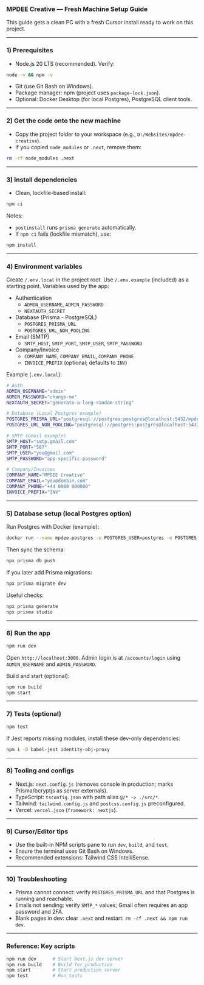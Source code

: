### MPDEE Creative — Fresh Machine Setup Guide

This guide gets a clean PC with a fresh Cursor install ready to work on this project.

---

### 1) Prerequisites

- Node.js 20 LTS (recommended). Verify:
```bash
node -v && npm -v
```
- Git (use Git Bash on Windows).
- Package manager: npm (project uses `package-lock.json`).
- Optional: Docker Desktop (for local Postgres), PostgreSQL client tools.

---

### 2) Get the code onto the new machine

- Copy the project folder to your workspace (e.g., `D:/Websites/mpdee-creative`).
- If you copied `node_modules` or `.next`, remove them:
```bash
rm -rf node_modules .next
```

---

### 3) Install dependencies

- Clean, lockfile-based install:
```bash
npm ci
```

Notes:
- `postinstall` runs `prisma generate` automatically.
- If `npm ci` fails (lockfile mismatch), use:
```bash
npm install
```

---

### 4) Environment variables

Create `/.env.local` in the project root. Use `/.env.example` (included) as a starting point. Variables used by the app:

- Authentication
  - `ADMIN_USERNAME`, `ADMIN_PASSWORD`
  - `NEXTAUTH_SECRET`
- Database (Prisma - PostgreSQL)
  - `POSTGRES_PRISMA_URL`
  - `POSTGRES_URL_NON_POOLING`
- Email (SMTP)
  - `SMTP_HOST`, `SMTP_PORT`, `SMTP_USER`, `SMTP_PASSWORD`
- Company/Invoice
  - `COMPANY_NAME`, `COMPANY_EMAIL`, `COMPANY_PHONE`
  - `INVOICE_PREFIX` (optional; defaults to `INV`)

Example (`.env.local`):
```bash
# Auth
ADMIN_USERNAME="admin"
ADMIN_PASSWORD="change-me"
NEXTAUTH_SECRET="generate-a-long-random-string"

# Database (Local Postgres example)
POSTGRES_PRISMA_URL="postgresql://postgres:postgres@localhost:5432/mpdee?schema=public&connection_limit=1&pgbouncer=false"
POSTGRES_URL_NON_POOLING="postgresql://postgres:postgres@localhost:5432/mpdee?schema=public"

# SMTP (Gmail example)
SMTP_HOST="smtp.gmail.com"
SMTP_PORT="587"
SMTP_USER="you@gmail.com"
SMTP_PASSWORD="app-specific-password"

# Company/Invoices
COMPANY_NAME="MPDEE Creative"
COMPANY_EMAIL="you@domain.com"
COMPANY_PHONE="+44 0000 000000"
INVOICE_PREFIX="INV"
```

---

### 5) Database setup (local Postgres option)

Run Postgres with Docker (example):
```bash
docker run --name mpdee-postgres -e POSTGRES_USER=postgres -e POSTGRES_PASSWORD=postgres -e POSTGRES_DB=mpdee -p 5432:5432 -d postgres:16
```

Then sync the schema:
```bash
npx prisma db push
```

If you later add Prisma migrations:
```bash
npx prisma migrate dev
```

Useful checks:
```bash
npx prisma generate
npx prisma studio
```

---

### 6) Run the app

```bash
npm run dev
```

Open `http://localhost:3000`. Admin login is at `/accounts/login` using `ADMIN_USERNAME` and `ADMIN_PASSWORD`.

Build and start (optional):
```bash
npm run build
npm start
```

---

### 7) Tests (optional)

```bash
npm test
```

If Jest reports missing modules, install these dev-only dependencies:
```bash
npm i -D babel-jest identity-obj-proxy
```

---

### 8) Tooling and configs

- Next.js: `next.config.js` (removes console in production; marks Prisma/bcryptjs as server externals).
- TypeScript: `tsconfig.json` with path alias `@/* -> ./src/*`.
- Tailwind: `tailwind.config.js` and `postcss.config.js` preconfigured.
- Vercel: `vercel.json` (`framework: nextjs`).

---

### 9) Cursor/Editor tips

- Use the built-in NPM scripts pane to run `dev`, `build`, and `test`.
- Ensure the terminal uses Git Bash on Windows.
- Recommended extensions: Tailwind CSS IntelliSense.

---

### 10) Troubleshooting

- Prisma cannot connect: verify `POSTGRES_PRISMA_URL` and that Postgres is running and reachable.
- Emails not sending: verify `SMTP_*` values; Gmail often requires an app password and 2FA.
- Blank pages in dev: clear `.next` and restart: `rm -rf .next && npm run dev`.

---

### Reference: Key scripts

```bash
npm run dev      # Start Next.js dev server
npm run build    # Build for production
npm start        # Start production server
npm test         # Run tests
```


